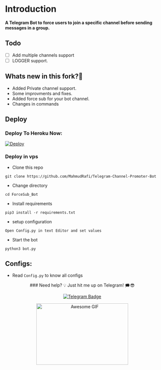 # Introduction
**A Telegram Bot to force users to join a specific channel before sending messages in a group.**


## Todo
- [ ] Add multiple channels support
- [ ] LOGGER support.

## Whats new in this fork?🤔
- Added Private channel support.
- Some improvments and fixes.
- Added force sub for your bot channel.
- Changes in commands

## Deploy

### Deploy To Heroku Now:
[![Deploy](https://www.herokucdn.com/deploy/button.svg)](https://heroku.com/deploy?template=https://github.com/MahmudRafi/Telegram-Channel-Promoter-Bot)

### Deploy in vps
- Clone this repo
```
git clone https://github.com/MahmudRafi/Telegram-Channel-Promoter-Bot
```
- Change directory
```
cd ForceSub_Bot
```
- Install requirements
```
pip3 install -r requirements.txt
```
- setup configuration
```
Open Config.py in text Editor and set values
```
- Start the bot
```
python3 bot.py
```
## Configs:
- Read `Config.py` to know all configs

<center> ### Need help? 💡 Just hit me up on Telegram! 🗯️😎 </center>

<p align="center">
  <a href="https://t.me/Mahmud_Rafi">
    <img src="https://img.shields.io/badge/Telegram-%40Mahmud__Rafi-blue?logo=telegram&style=for-the-badge" alt="Telegram Badge" />
  </a>
</p>

<p align="center">
  <img src="https://example.com/awesome-gif.gif" alt="Awesome GIF" width="300" height="200" />
</p>


